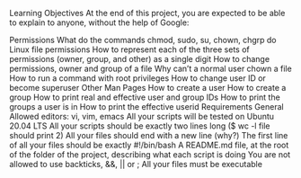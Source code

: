 Learning Objectives
At the end of this project, you are expected to be able to explain to anyone, without the help of Google:

Permissions 
What do the commands chmod, sudo, su, chown, chgrp do 
Linux file permissions 
How to represent each of the three sets of permissions (owner, group, and other) as a single digit 
How to change permissions, owner and group of a file 
Why can’t a normal user chown a file 
How to run a command with root privileges 
How to change user ID or become superuser 
Other Man Pages 
How to create a user 
How to create a group 
How to print real and effective user and group IDs 
How to print the groups a user is in 
How to print the effective userid 
Requirements 
General 
Allowed editors: vi, vim, emacs 
All your scripts will be tested on Ubuntu 20.04 LTS 
All your scripts should be exactly two lines long ($ wc -l file should print 2) 
All your files should end with a new line (why?) 
The first line of all your files should be exactly #!/bin/bash 
A README.md file, at the root of the folder of the project, describing what each script is doing 
You are not allowed to use backticks, &&, || or ; 
All your files must be executable 
